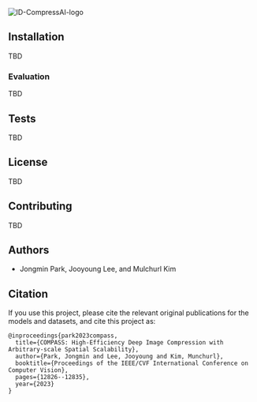![ID-CompressAI-logo](assets/ID-compressAI-logo-750x140.png)

## Installation

TBD

### Evaluation

TBD

## Tests

TBD

## License

TBD

## Contributing

TBD

## Authors

* Jongmin Park, Jooyoung Lee, and Mulchurl Kim

## Citation

If you use this project, please cite the relevant original publications for the
models and datasets, and cite this project as:

```
@inproceedings{park2023compass,
  title={COMPASS: High-Efficiency Deep Image Compression with Arbitrary-scale Spatial Scalability},
  author={Park, Jongmin and Lee, Jooyoung and Kim, Munchurl},
  booktitle={Proceedings of the IEEE/CVF International Conference on Computer Vision},
  pages={12826--12835},
  year={2023}
}
```

